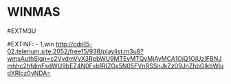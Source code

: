 # WINMAS
#EXTM3U

#EXTINF: - 1,win
http://cdn15-02.telerium.site:2052/free15/938/playlist.m3u8?wmsAuthSign=c2VydmVyX3RpbWU9MTEvMTQvMjAyMCA1OjQ1OjUzIFBNJmhhc2hfdmFsdWU9bEZ4N0Fxb1RIZGx5N05FVnRSSnJkZz09JnZhbGlkbWludXRlcz0yNDA=
